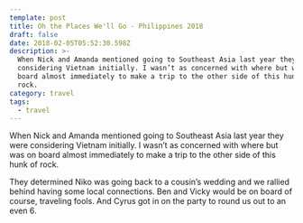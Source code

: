 ```yaml
---
template: post
title: Oh the Places We'll Go - Philippines 2018
draft: false
date: 2018-02-05T05:52:30.598Z
description: >-
  When Nick and Amanda mentioned going to Southeast Asia last year they were
  considering Vietnam initially. I wasn’t as concerned with where but was on
  board almost immediately to make a trip to the other side of this hunk of
  rock.
category: travel
tags:
  - travel
---
```


When Nick and Amanda mentioned going to Southeast Asia last year they were considering Vietnam initially. I wasn’t as concerned with where but was on board almost immediately to make a trip to the other side of this hunk of rock.

They determined Niko was going back to a cousin’s wedding and we rallied behind having some local connections. Ben and Vicky would be on board of course, traveling fools. And Cyrus got in on the party to round us out to an even 6.

